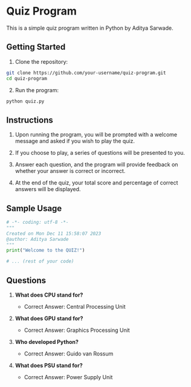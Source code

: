 
# Quiz Program

This is a simple quiz program written in Python by Aditya Sarwade.

## Getting Started

1. Clone the repository:

```bash
git clone https://github.com/your-username/quiz-program.git
cd quiz-program
```

2. Run the program:

```bash
python quiz.py
```

## Instructions

1. Upon running the program, you will be prompted with a welcome message and asked if you wish to play the quiz.

2. If you choose to play, a series of questions will be presented to you.

3. Answer each question, and the program will provide feedback on whether your answer is correct or incorrect.

4. At the end of the quiz, your total score and percentage of correct answers will be displayed.

## Sample Usage

```python
# -*- coding: utf-8 -*-
"""
Created on Mon Dec 11 15:58:07 2023
@author: Aditya Sarwade
"""
print("Welcome to the QUIZ!")

# ... (rest of your code)

```

## Questions

1. **What does CPU stand for?**
   - Correct Answer: Central Processing Unit

2. **What does GPU stand for?**
   - Correct Answer: Graphics Processing Unit

3. **Who developed Python?**
   - Correct Answer: Guido van Rossum

4. **What does PSU stand for?**
   - Correct Answer: Power Supply Unit
